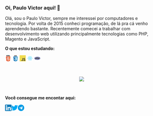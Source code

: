 ### Oi, Paulo Victor aqui! :wave:

Olá, sou o Paulo Victor, sempre me interessei por computadores e tecnologia. Por volta de 2015 conheci programação, de lá pra cá venho aprendendo bastante. Recentemente comecei a trabalhar com desenvolvimento web utilizando principalmente tecnologias como PHP, Magento e JavaScript.
<br />

**O que estou estudando:**

<code><img height="20" src="https://raw.githubusercontent.com/github/explore/80688e429a7d4ef2fca1e82350fe8e3517d3494d/topics/html/html.png"></code>
<code><img height="20" src="https://raw.githubusercontent.com/github/explore/80688e429a7d4ef2fca1e82350fe8e3517d3494d/topics/css/css.png"></code>
<code><img height="20" src="https://raw.githubusercontent.com/github/explore/80688e429a7d4ef2fca1e82350fe8e3517d3494d/topics/javascript/javascript.png"></code>
<code><img height="20" src="https://raw.githubusercontent.com/github/explore/80688e429a7d4ef2fca1e82350fe8e3517d3494d/topics/react/react.png"></code>
<code><img height="20" src="https://raw.githubusercontent.com/github/explore/ccc16358ac4530c6a69b1b80c7223cd2744dea83/topics/php/php.png"></code>

<br />

<p align="center">
  <a href="https://github.com/anuraghazra/github-readme-stats">
    <img
      align="center"
      height="165"
      src="https://github-readme-stats.vercel.app/api?username=paulovictordev&count_private=true&show_icons=true&custom_title=Github%20Status&hide=issues"
    />
  </a>
</p>

<br />

**Você consegue me encontar aqui:**

<a href="https://www.linkedin.com/in/paulo-victor/" target="_blank">
  <img src="https://raw.githubusercontent.com/paulovictordev/paulovictordev/master/assets/linkedin.svg" width="21px"  alt="Paulo Victor | LinkedIn" align="left" />
</a>

<a href="https://twitter.com/paulovictordev" target="_blank">
  <img src="https://raw.githubusercontent.com/paulovictordev/paulovictordev/master/assets/twitter.svg" width="21px"  alt="Paulo Victor | Twitter" align="left" />
</a>

<a href="http://t.me/paulovictordev" target="_blank">
  <img src="https://raw.githubusercontent.com/paulovictordev/paulovictordev/master/assets/telegram.svg" width="21px"  alt="Meu Telegram" align="left" />
</a>
